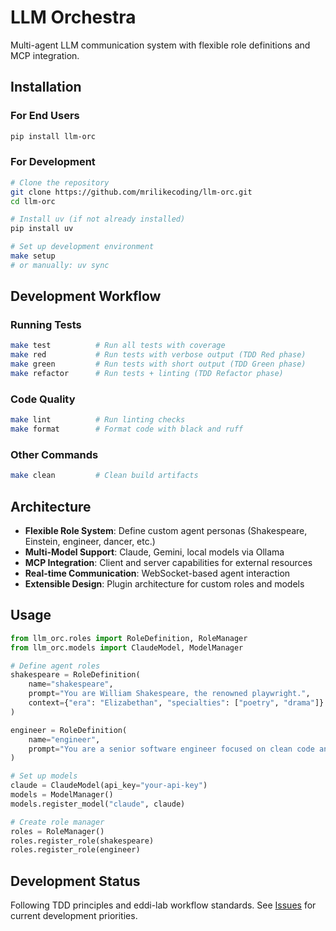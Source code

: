 # LLM Orchestra

Multi-agent LLM communication system with flexible role definitions and MCP integration.

## Installation

### For End Users
```bash
pip install llm-orc
```

### For Development
```bash
# Clone the repository
git clone https://github.com/mrilikecoding/llm-orc.git
cd llm-orc

# Install uv (if not already installed)
pip install uv

# Set up development environment
make setup
# or manually: uv sync
```

## Development Workflow

### Running Tests
```bash
make test          # Run all tests with coverage
make red           # Run tests with verbose output (TDD Red phase)
make green         # Run tests with short output (TDD Green phase)  
make refactor      # Run tests + linting (TDD Refactor phase)
```

### Code Quality
```bash
make lint          # Run linting checks
make format        # Format code with black and ruff
```

### Other Commands
```bash
make clean         # Clean build artifacts
```

## Architecture

- **Flexible Role System**: Define custom agent personas (Shakespeare, Einstein, engineer, dancer, etc.)
- **Multi-Model Support**: Claude, Gemini, local models via Ollama
- **MCP Integration**: Client and server capabilities for external resources
- **Real-time Communication**: WebSocket-based agent interaction
- **Extensible Design**: Plugin architecture for custom roles and models

## Usage

```python
from llm_orc.roles import RoleDefinition, RoleManager
from llm_orc.models import ClaudeModel, ModelManager

# Define agent roles
shakespeare = RoleDefinition(
    name="shakespeare",
    prompt="You are William Shakespeare, the renowned playwright.",
    context={"era": "Elizabethan", "specialties": ["poetry", "drama"]}
)

engineer = RoleDefinition(
    name="engineer", 
    prompt="You are a senior software engineer focused on clean code and TDD."
)

# Set up models
claude = ClaudeModel(api_key="your-api-key")
models = ModelManager()
models.register_model("claude", claude)

# Create role manager
roles = RoleManager()
roles.register_role(shakespeare)
roles.register_role(engineer)
```

## Development Status

Following TDD principles and eddi-lab workflow standards. See [Issues](https://github.com/mrilikecoding/llm-orc/issues) for current development priorities.